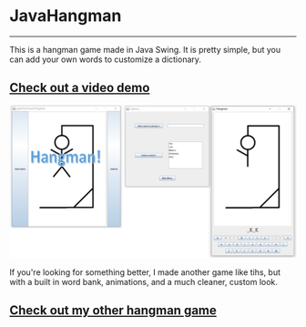 # JavaHangman

---

This is a hangman game made in Java Swing. It is pretty simple, but you can add your own words to customize a dictionary. 

## [Check out a video demo](https://youtu.be/qWjqH5Rutcg)


![](hangmanDemo.png)


If you're looking for something better, I made another game like tihs, but with a built in word bank, animations, and a much cleaner, custom look.

## [Check out my other hangman game](https://github.com/geektechniquestudios/JavaFXHangman)
